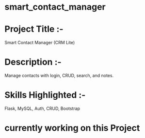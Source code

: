 # smart_contact_manager
# Project Title :-
Smart Contact Manager (CRM Lite)
# Description :-
Manage contacts with login, CRUD, search, and notes.
# Skills Highlighted :-
Flask, MySQL, Auth, CRUD, Bootstrap 



# currently working on this Project 
